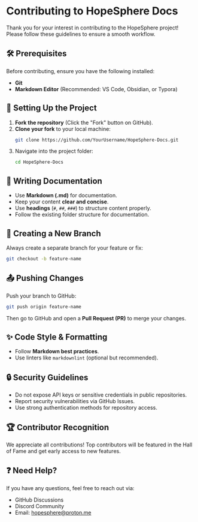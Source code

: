 # Contributing to HopeSphere Docs

Thank you for your interest in contributing to the HopeSphere project! Please follow these guidelines to ensure a smooth workflow.

## 🛠 Prerequisites
Before contributing, ensure you have the following installed:
- **Git**
- **Markdown Editor** (Recommended: VS Code, Obsidian, or Typora)

## 🚀 Setting Up the Project
1. **Fork the repository** (Click the "Fork" button on GitHub).
2. **Clone your fork** to your local machine:
   ```bash
   git clone https://github.com/YourUsername/HopeSphere-Docs.git
   ```
3. Navigate into the project folder:
   ```bash
   cd HopeSphere-Docs
   ```

## 📄 Writing Documentation
- Use **Markdown (.md)** for documentation.
- Keep your content **clear and concise**.
- Use **headings** (`#`, `##`, `###`) to structure content properly.
- Follow the existing folder structure for documentation.

## 🌱 Creating a New Branch
Always create a separate branch for your feature or fix:
```bash
git checkout -b feature-name
```

## 📤 Pushing Changes
Push your branch to GitHub:
```bash
git push origin feature-name
```
Then go to GitHub and open a **Pull Request (PR)** to merge your changes.

## ✨ Code Style & Formatting
- Follow **Markdown best practices**.
- Use linters like `markdownlint` (optional but recommended).

## 🔒 Security Guidelines
- Do not expose API keys or sensitive credentials in public repositories.
- Report security vulnerabilities via GitHub Issues.
- Use strong authentication methods for repository access.

## 🏆 Contributor Recognition
We appreciate all contributions! Top contributors will be featured in the Hall of Fame and get early access to new features.

## ❓ Need Help?
If you have any questions, feel free to reach out via:
- GitHub Discussions
- Discord Community
- Email: hopesphere@proton.me

